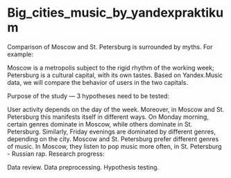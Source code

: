 # Big_cities_music_by_yandexpraktikum

Comparison of Moscow and St. Petersburg is surrounded by myths. For example:

Moscow is a metropolis subject to the rigid rhythm of the working week;
Petersburg is a cultural capital, with its own tastes.
Based on Yandex.Music data, we will compare the behavior of users in the two capitals.

Purpose of the study — 3 hypotheses need to be tested:

User activity depends on the day of the week. Moreover, in Moscow and St. Petersburg this manifests itself in different ways.
On Monday morning, certain genres dominate in Moscow, while others dominate in St. Petersburg. Similarly, Friday evenings are dominated by different genres, depending on the city.
Moscow and St. Petersburg prefer different genres of music. In Moscow, they listen to pop music more often, in St. Petersburg - Russian rap.
Research progress:

Data review.
Data preprocessing.
Hypothesis testing.
